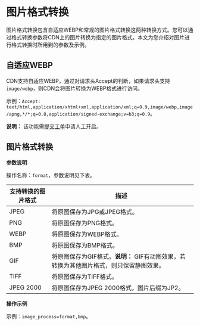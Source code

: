 # 图片格式转换

图片格式转换包含自适应WEBP和常规的图片格式转换这两种转换方式。您可以通过格式转换参数将CDN上的图片转换为指定的图片格式。本文为您介绍对图片进行格式转换时所用到的参数及示例。

## 自适应WEBP

CDN支持自适应WEBP，通过对请求头Accept的判断，如果请求头支持`image/webp`，则CDN会将图片转换为WEBP格式进行访问。

示例：`Accept: text/html,application/xhtml+xml,application/xml;q=0.9,image/webp,image/apng,*/*;q=0.8,application/signed-exchange;v=b3;q=0.9`。

**说明：** 该功能需[提交工单](https://selfservice.console.aliyun.com/ticket/createIndex)申请人工开启。

## 图片格式转换

**参数说明**

操作名称：`format`，参数说明见下表。

|支持转换的图片格式|描述|
|---------|--|
|JPEG|将原图保存为JPG或JPEG格式。|
|PNG|将原图保存为PNG格式。|
|WEBP|将原图保存为WEBP格式。|
|BMP|将原图保存为BMP格式。|
|GIF|将原图保存为GIF格式。**说明：** GIF有动图效果，若转换为其他图片格式，则只保留静图效果。 |
|TIFF|将原图保存为TIFF格式。|
|JPEG 2000|将原图保存为JPEG 2000格式，图片后缀为JP2。|

**操作示例**

示例：`image_process=format,bmp`。

